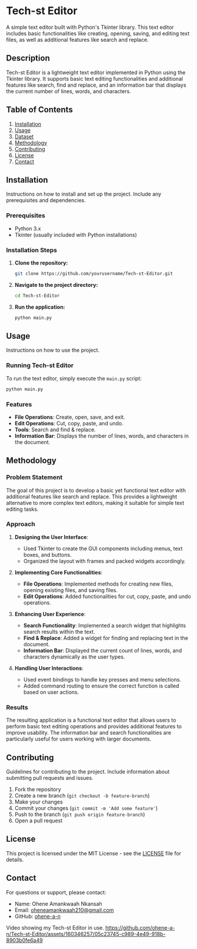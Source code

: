 # Tech-st Editor

A simple text editor built with Python's Tkinter library. This text editor includes basic functionalities like creating, opening, saving, and editing text files, as well as additional features like search and replace.

## Description

Tech-st Editor is a lightweight text editor implemented in Python using the Tkinter library. It supports basic text editing functionalities and additional features like search, find and replace, and an information bar that displays the current number of lines, words, and characters.

## Table of Contents

1. [Installation](#installation)
2. [Usage](#usage)
3. [Dataset](#dataset)
4. [Methodology](#methodology)
5. [Contributing](#contributing)
6. [License](#license)
7. [Contact](#contact)

## Installation

Instructions on how to install and set up the project. Include any prerequisites and dependencies.

### Prerequisites

- Python 3.x
- Tkinter (usually included with Python installations)

### Installation Steps

1. **Clone the repository:**
   ```bash
   git clone https://github.com/yourusername/Tech-st-Editor.git
   ```

2. **Navigate to the project directory:**
   ```bash
   cd Tech-st-Editor
   ```

3. **Run the application:**
   ```bash
   python main.py
   ```

## Usage

Instructions on how to use the project.

### Running Tech-st Editor

To run the text editor, simply execute the `main.py` script:

```bash
python main.py
```

### Features

- **File Operations**: Create, open, save, and exit.
- **Edit Operations**: Cut, copy, paste, and undo.
- **Tools**: Search and find & replace.
- **Information Bar**: Displays the number of lines, words, and characters in the document.

## Methodology

### Problem Statement

The goal of this project is to develop a basic yet functional text editor with additional features like search and replace. This provides a lightweight alternative to more complex text editors, making it suitable for simple text editing tasks.

### Approach

1. **Designing the User Interface**:
   - Used Tkinter to create the GUI components including menus, text boxes, and buttons.
   - Organized the layout with frames and packed widgets accordingly.

2. **Implementing Core Functionalities**:
   - **File Operations**: Implemented methods for creating new files, opening existing files, and saving files.
   - **Edit Operations**: Added functionalities for cut, copy, paste, and undo operations.

3. **Enhancing User Experience**:
   - **Search Functionality**: Implemented a search widget that highlights search results within the text.
   - **Find & Replace**: Added a widget for finding and replacing text in the document.
   - **Information Bar**: Displayed the current count of lines, words, and characters dynamically as the user types.

4. **Handling User Interactions**:
   - Used event bindings to handle key presses and menu selections.
   - Added command routing to ensure the correct function is called based on user actions.

### Results

The resulting application is a functional text editor that allows users to perform basic text editing operations and provides additional features to improve usability. The information bar and search functionalities are particularly useful for users working with larger documents.

## Contributing

Guidelines for contributing to the project. Include information about submitting pull requests and issues.

1. Fork the repository
2. Create a new branch (`git checkout -b feature-branch`)
3. Make your changes
4. Commit your changes (`git commit -m 'Add some feature'`)
5. Push to the branch (`git push origin feature-branch`)
6. Open a pull request

## License

This project is licensed under the MIT License - see the [LICENSE](LICENSE) file for details.

## Contact

For questions or support, please contact:

- Name: Ohene Amankwaah Nkansah
- Email: oheneamankwaah210@gmail.com
- GitHub: [ohene-a-n](https://github.com/ohene-a-n)

Video showing my Tech-st Editor in use. 
https://github.com/ohene-a-n/Tech-st-Editor/assets/160346257/05c23745-c989-4e49-918b-8903b0fe6a49


